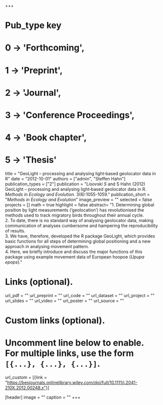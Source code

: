+++
# Pub_type key
# 0 -> 'Forthcoming',
# 1 -> 'Preprint',
# 2 -> 'Journal',
# 3 -> 'Conference Proceedings',
# 4 -> 'Book chapter',
# 5 -> 'Thesis'
  
title = "GeoLight – processing and analysing light‐based geolocator data in R"
date = "2012-10-01"
authors = ["admin", "Steffen Hahn"]
publication_types = ["2"]
publication = "*Lisovski S* and S Hahn (2012) GeoLight – processing and analysing light‐based geolocator data in R. _Methods in Ecology and Evolution_. 3(6):1055-1059."
publication_short = "_Methods in Ecology and Evolution_"
image_preview = ""
selected = false
projects = []
math = true
highlight = false
abstract= "1. Determining global position by light measurements (‘geolocation’) has revolutionised the methods used to track migratory birds throughout their annual cycle.<br />2. To date, there is no standard way of analysing geolocator data, making communication of analyses cumbersome and hampering the reproducibility of results.<br />3. We have, therefore, developed the R package GeoLight, which provides basic functions for all steps of determining global positioning and a new approach in analysing movement pattern.<br />4. Here, we briefly introduce and discuss the major functions of this package using example movement data of European hoopoe (_Upupa epops_)."
  
# Links (optional).
url_pdf = ""
url_preprint = ""
url_code = ""
url_dataset = ""
url_project = ""
url_slides = ""
url_video = ""
url_poster = ""
url_source = ""
  
# Custom links (optional).
#   Uncomment line below to enable. For multiple links, use the form `[{...}, {...}, {...}]`.
url_custom = [{link = "https://besjournals.onlinelibrary.wiley.com/doi/full/10.1111/j.2041-210X.2012.00248.x"}]
  
[header]
image = ""
caption = ""
+++